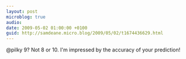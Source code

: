 ```yaml
---
layout: post
microblog: true
audio: 
date: 2009-05-02 01:00:00 +0100
guid: http://samdeane.micro.blog/2009/05/02/t1674436629.html
---
```

@pilky 9? Not 8 or 10. I'm impressed by the accuracy of your prediction!
